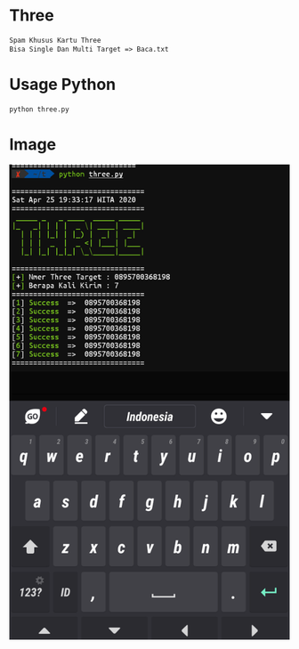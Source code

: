 # Three
```
Spam Khusus Kartu Three
Bisa Single Dan Multi Target => Baca.txt
```
# Usage Python
```
python three.py
```

# Image

<img src="Three.png">
